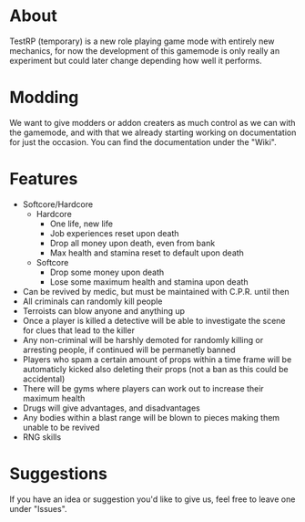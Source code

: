 # About

TestRP (temporary) is a new role playing game mode with entirely new mechanics, for now the development of this gamemode is only really an experiment but could later change depending how well it performs.

# Modding

We want to give modders or addon creaters as much control as we can with the gamemode, and with that we already starting working on documentation for just the occasion. You can find the documentation under the "Wiki".

# Features

- Softcore/Hardcore
  - Hardcore
    - One life, new life
    - Job experiences reset upon death
    - Drop all money upon death, even from bank
    - Max health and stamina reset to default upon death
  - Softcore
    - Drop some money upon death
    - Lose some maximum health and stamina upon death
- Can be revived by medic, but must be maintained with C.P.R. until then
- All criminals can randomly kill people
- Terroists can blow anyone and anything up
- Once a player is killed a detective will be able to investigate the scene for clues that lead to the killer
- Any non-criminal will be harshly demoted for randomly killing or arresting people, if continued will be permanetly banned
- Players who spam a certain amount of props within a time frame will be automaticly kicked also deleting their props (not a ban as this could be accidental)
- There will be gyms where players can work out to increase their maximum health
- Drugs will give advantages, and disadvantages
- Any bodies within a blast range will be blown to pieces making them unable to be revived
- RNG skills

# Suggestions

If you have an idea or suggestion you'd like to give us, feel free to leave one under "Issues".
